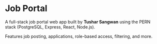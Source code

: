 # Job Portal

A full-stack job portal web app built by **Tushar Sangwan** using the PERN stack (PostgreSQL, Express, React, Node.js).

Features job posting, applications, role-based access, filtering, and more.
